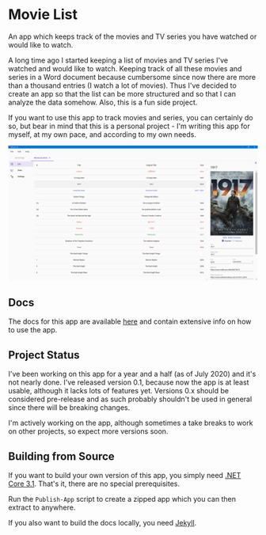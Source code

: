 # Movie List

An app which keeps track of the movies and TV series you have watched or would like to watch.

A long time ago I started keeping a list of movies and TV series I've watched and would like to watch. Keeping track
of all these movies and series in a Word document because cumbersome since now there are more than a thousand entries
(I watch a lot of movies). Thus I've decided to create an app so that the list can be more structured and so that I can
analyze the data somehow. Also, this is a fun side project.

If you want to use this app to track movies and series, you can certainly do so, but bear in mind that this is a
personal project - I'm writing this app for myself, at my own pace, and according to my own needs.

![Screen with movie](/docs/assets/images/screen-movie.png)

## Docs

The docs for this app are available [here](https://tolikpylypchuk.github.io/MovieList) and contain extensive info on
how to use the app.

## Project Status

I've been working on this app for a year and a half (as of July 2020) and it's not nearly done. I've released version
0.1, because now the app is at least usable, although it lacks lots of features yet. Versions 0.x should be considered
pre-release and as such probably shouldn't be used in general since there will be breaking changes.

I'm actively working on the app, although sometimes a take breaks to work on other projects, so expect more versions
soon.

## Building from Source

If you want to build your own version of this app, you simply need
[.NET Core 3.1](https://dotnet.microsoft.com/download). That's it, there are no special prerequisites.

Run the `Publish-App` script to create a zipped app which you can then extract to anywhere.

If you also want to build the docs locally, you need [Jekyll](https://jekyllrb.com).

